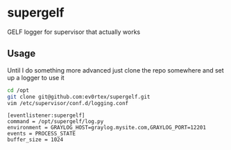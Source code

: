 # supergelf
GELF logger for supervisor that actually works

## Usage
Until I do something more advanced just clone the repo somewhere and set up a logger to use it

```sh
cd /opt
git clone git@github.com:ev0rtex/supergelf.git
vim /etc/supervisor/conf.d/logging.conf
```

```
[eventlistener:supergelf]
command = /opt/supergelf/log.py
environment = GRAYLOG_HOST=graylog.mysite.com,GRAYLOG_PORT=12201
events = PROCESS_STATE
buffer_size = 1024
```
